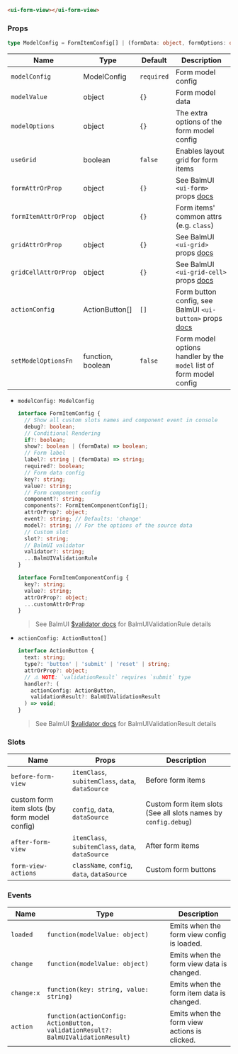 ```html
<ui-form-view></ui-form-view>
```

### Props

```ts
type ModelConfig = FormItemConfig[] | (formData: object, formOptions: object) => FormItemConfig[] | false;
```

| Name                 | Type              | Default    | Description                                                                                                |
| -------------------- | ----------------- | ---------- | ---------------------------------------------------------------------------------------------------------- |
| `modelConfig`        | ModelConfig       | `required` | Form model config                                                                                          |
| `modelValue`         | object            | `{}`       | Form model data                                                                                            |
| `modelOptions`       | object            | `{}`       | The extra options of the form model config                                                                 |
| `useGrid`            | boolean           | `false`    | Enables layout grid for form items                                                                         |
| `formAttrOrProp`     | object            | `{}`       | See BalmUI `<ui-form>` props [docs](https://v8.material.balmjs.com/#/layout/form)                          |
| `formItemAttrOrProp` | object            | `{}`       | Form items' common attrs (e.g. `class`)                                                                    |
| `gridAttrOrProp`     | object            | `{}`       | See BalmUI `<ui-grid>` props [docs](https://v8.material.balmjs.com/#/layout/grid)                          |
| `gridCellAttrOrProp` | object            | `{}`       | See BalmUI `<ui-grid-cell>` props [docs](https://v8.material.balmjs.com/#/layout/grid)                     |
| `actionConfig`       | ActionButton[]    | `[]`       | Form button config, see BalmUI `<ui-button>` props [docs](https://v8.material.balmjs.com/#/general/button) |
| `setModelOptionsFn`  | function, boolean | `false`    | Form model options handler by the `model` list of form model config                                        |

- `modelConfig: ModelConfig`

  ```ts
  interface FormItemConfig {
    // Show all custom slots names and component event in console
    debug?: boolean;
    // Conditional Rendering
    if?: boolean;
    show?: boolean | (formData) => boolean;
    // Form label
    label?: string | (formData) => string;
    required?: boolean;
    // Form data config
    key?: string;
    value?: string;
    // Form component config
    component?: string;
    components?: FormItemComponentConfig[];
    attrOrProp?: object;
    event?: string; // Defaults: 'change'
    model?: string; // For the options of the source data
    // Custom slot
    slot?: string;
    // BalmUI validator
    validator?: string;
    ...BalmUIValidationRule
  }

  interface FormItemComponentConfig {
    key?: string;
    value?: string;
    attrOrProp?: object;
    ...customAttrOrProp
  }
  ```

  > See BalmUI [$validator docs](https://v8.material.balmjs.com/#/data-input/validator) for BalmUIValidationRule details

- `actionConfig: ActionButton[]`

  ```ts
  interface ActionButton {
    text: string;
    type?: 'button' | 'submit' | 'reset' | string;
    attrOrProp?: object;
    // ⚠️ NOTE: `validationResult` requires `submit` type
    handler?: (
      actionConfig: ActionButton,
      validationResult?: BalmUIValidationResult
    ) => void;
  }
  ```

  > See BalmUI [$validator docs](https://v8.material.balmjs.com/#/data-input/validator) for BalmUIValidationResult details

### Slots

| Name                                          | Props                                             | Description                                                    |
| --------------------------------------------- | ------------------------------------------------- | -------------------------------------------------------------- |
| `before-form-view`                            | `itemClass`, `subitemClass`, `data`, `dataSource` | Before form items                                              |
| custom form item slots (by form model config) | `config`, `data`, `dataSource`                    | Custom form item slots (See all slots names by `config.debug`) |
| `after-form-view`                             | `itemClass`, `subitemClass`, `data`, `dataSource` | After form items                                               |
| `form-view-actions`                           | `className`, `config`, `data`, `dataSource`       | Custom form buttons                                            |

### Events

| Name       | Type                                                                              | Description                                  |
| ---------- | --------------------------------------------------------------------------------- | -------------------------------------------- |
| `loaded`   | `function(modelValue: object)`                                                    | Emits when the form view config is loaded.   |
| `change`   | `function(modelValue: object)`                                                    | Emits when the form view data is changed.    |
| `change:x` | `function(key: string, value: string)`                                            | Emits when the form item data is changed.    |
| `action`   | `function(actionConfig: ActionButton, validationResult?: BalmUIValidationResult)` | Emits when the form view actions is clicked. |
